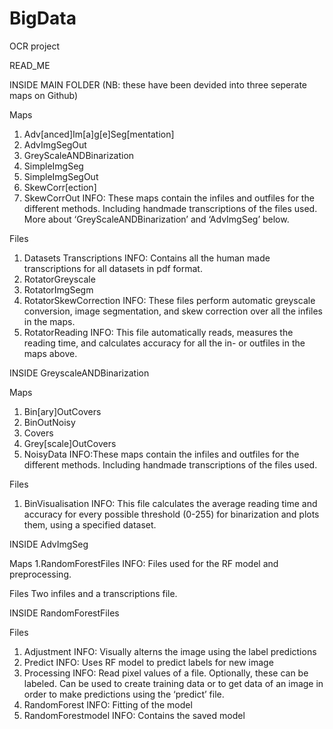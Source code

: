 # BigData
OCR project

READ_ME

INSIDE MAIN FOLDER (NB: these have been devided into three seperate maps on Github)

Maps
1.	Adv[anced]Im[a]g[e]Seg[mentation]
2.	AdvImgSegOut
3.	GreyScaleANDBinarization
4.	SimpleImgSeg
5.	SimpleImgSegOut
6.	SkewCorr[ection]
7.	SkewCorrOut
INFO: These maps contain the infiles and outfiles for the different methods. Including handmade transcriptions of the files used. More about ‘GreyScaleANDBinarization’ and ‘AdvImgSeg’ below.

Files
1.	Datasets Transcriptions
INFO: Contains all the human made transcriptions for all datasets in pdf format.
2.	RotatorGreyscale
3.	RotatorImgSegm
4.	RotatorSkewCorrection
INFO: These files perform automatic greyscale conversion, image segmentation, and skew correction over all the infiles in the maps.
5.	RotatorReading
INFO: This file automatically reads, measures the reading time, and calculates accuracy for all the in- or outfiles in the maps above.


INSIDE GreyscaleANDBinarization

Maps
1.	Bin[ary]OutCovers
2.	BinOutNoisy
3.	Covers
4.	Grey[scale]OutCovers
5.	NoisyData
INFO:These maps contain the infiles and outfiles for the different methods. Including handmade transcriptions of the files used.

Files
1.	BinVisualisation
INFO: This file calculates the average reading time and accuracy for every possible threshold (0-255) for binarization and plots them, using a specified dataset.


INSIDE AdvImgSeg

Maps
1.RandomForestFiles
INFO: Files used for the RF model and preprocessing.

Files
Two infiles and a transcriptions file.


INSIDE RandomForestFiles

Files
1.	Adjustment
INFO: Visually alterns the image using the label predictions
2.	Predict
INFO: Uses RF model to predict labels for new image
3.	Processing
INFO: Read pixel values of a file. Optionally, these can be labeled. Can be used to create training data or to get data of an image in order to make predictions using the ‘predict’ file.
4.	RandomForest
INFO: Fitting of the model
5.	RandomForestmodel
INFO: Contains the saved model














